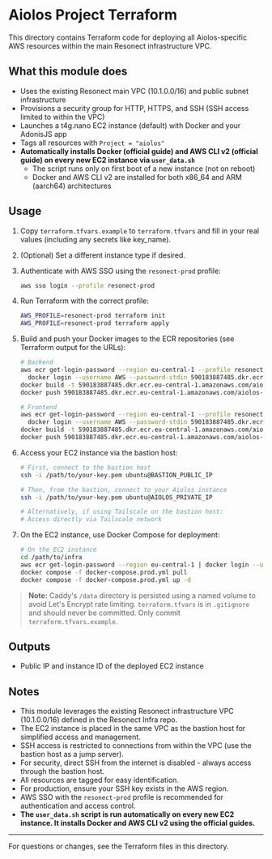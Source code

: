 # Aiolos Project Terraform

This directory contains Terraform code for deploying all Aiolos-specific AWS resources within the main Resonect infrastructure VPC.

## What this module does
- Uses the existing Resonect main VPC (10.1.0.0/16) and public subnet infrastructure
- Provisions a security group for HTTP, HTTPS, and SSH (SSH access limited to within the VPC)
- Launches a t4g.nano EC2 instance (default) with Docker and your AdonisJS app
- Tags all resources with `Project = "aiolos"`
- **Automatically installs Docker (official guide) and AWS CLI v2 (official guide) on every new EC2 instance via `user_data.sh`**
  - The script runs only on first boot of a new instance (not on reboot)
  - Docker and AWS CLI v2 are installed for both x86_64 and ARM (aarch64) architectures

## Usage
1. Copy `terraform.tfvars.example` to `terraform.tfvars` and fill in your real values (including any secrets like key_name).
2. (Optional) Set a different instance type if desired.
3. Authenticate with AWS SSO using the `resonect-prod` profile:
   ```bash
   aws sso login --profile resonect-prod
   ```
4. Run Terraform with the correct profile:
   ```bash
   AWS_PROFILE=resonect-prod terraform init
   AWS_PROFILE=resonect-prod terraform apply
   ```
5. Build and push your Docker images to the ECR repositories (see Terraform output for the URLs):
   ```bash
   # Backend
   aws ecr get-login-password --region eu-central-1 --profile resonect-prod | \
     docker login --username AWS --password-stdin 590183887485.dkr.ecr.eu-central-1.amazonaws.com/aiolos-backend
   docker build -t 590183887485.dkr.ecr.eu-central-1.amazonaws.com/aiolos-backend:latest ../apps/adonis-api
   docker push 590183887485.dkr.ecr.eu-central-1.amazonaws.com/aiolos-backend:latest

   # Frontend
   aws ecr get-login-password --region eu-central-1 --profile resonect-prod | \
     docker login --username AWS --password-stdin 590183887485.dkr.ecr.eu-central-1.amazonaws.com/aiolos-frontend
   docker build -t 590183887485.dkr.ecr.eu-central-1.amazonaws.com/aiolos-frontend:latest ../apps/react-frontend
   docker push 590183887485.dkr.ecr.eu-central-1.amazonaws.com/aiolos-frontend:latest
   ```
6. Access your EC2 instance via the bastion host:
   ```bash
   # First, connect to the bastion host
   ssh -i /path/to/your-key.pem ubuntu@BASTION_PUBLIC_IP
   
   # Then, from the bastion, connect to your Aiolos instance
   ssh -i /path/to/your-key.pem ubuntu@AIOLOS_PRIVATE_IP
   
   # Alternatively, if using Tailscale on the bastion host:
   # Access directly via Tailscale network
   ```

7. On the EC2 instance, use Docker Compose for deployment:
   ```bash
   # On the EC2 instance
   cd /path/to/infra
   aws ecr get-login-password --region eu-central-1 | docker login --username AWS --password-stdin 590183887485.dkr.ecr.eu-central-1.amazonaws.com
   docker compose -f docker-compose.prod.yml pull
   docker compose -f docker-compose.prod.yml up -d
   ```

> **Note:** Caddy's `/data` directory is persisted using a named volume to avoid Let's Encrypt rate limiting.
> `terraform.tfvars` is in `.gitignore` and should never be committed. Only commit `terraform.tfvars.example`.

## Outputs
- Public IP and instance ID of the deployed EC2 instance

## Notes
- This module leverages the existing Resonect infrastructure VPC (10.1.0.0/16) defined in the Resonect Infra repo.
- The EC2 instance is placed in the same VPC as the bastion host for simplified access and management.
- SSH access is restricted to connections from within the VPC (use the bastion host as a jump server).
- For security, direct SSH from the internet is disabled - always access through the bastion host.
- All resources are tagged for easy identification.
- For production, ensure your SSH key exists in the AWS region.
- AWS SSO with the `resonect-prod` profile is recommended for authentication and access control.
- **The `user_data.sh` script is run automatically on every new EC2 instance. It installs Docker and AWS CLI v2 using the official guides.**

---

For questions or changes, see the Terraform files in this directory.
